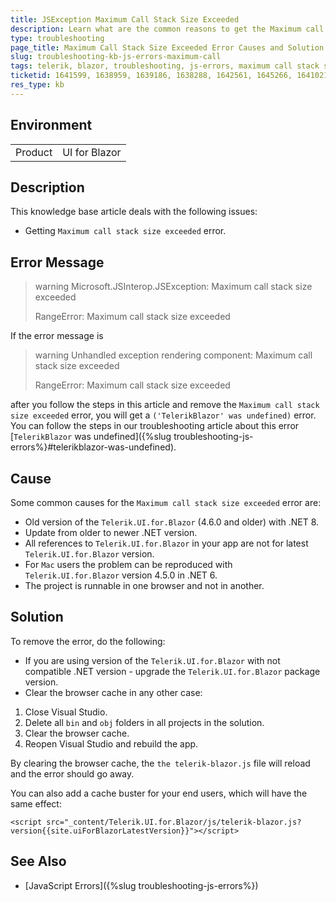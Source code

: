 ```yaml
---
title: JSException Maximum Call Stack Size Exceeded
description: Learn what are the common reasons to get the Maximum call stack size exceeded error and how to fix it
type: troubleshooting
page_title: Maximum Call Stack Size Exceeded Error Causes and Solution
slug: troubleshooting-kb-js-errors-maximum-call
tags: telerik, blazor, troubleshooting, js-errors, maximum call stack size exceeded
ticketid: 1641599, 1638959, 1639186, 1638288, 1642561, 1645266, 1641021
res_type: kb
---
```


## Environment

<table>
    <tbody>
        <tr>
            <td>Product</td>
            <td>UI for Blazor</td>
        </tr>
    </tbody>
</table>

## Description

This knowledge base article deals with the following issues:
* Getting `Maximum call stack size exceeded` error.

## Error Message

>warning Microsoft.JSInterop.JSException: Maximum call stack size exceeded
>
> RangeError: Maximum call stack size exceeded

If the error message is

>warning Unhandled exception rendering component: Maximum call stack size exceeded
>
> RangeError: Maximum call stack size exceeded

after you follow the steps in this article and remove the `Maximum call stack size exceeded` error, you will get a `('TelerikBlazor' was undefined)` error. You can follow the steps in our troubleshooting article about this error [`TelerikBlazor` was undefined]({%slug troubleshooting-js-errors%}#telerikblazor-was-undefined).

## Cause

Some common causes for the `Maximum call stack size exceeded` error are:

* Old version of the `Telerik.UI.for.Blazor` (4.6.0 and older) with .NET 8.
* Update from older to newer .NET version.
* All references to `Telerik.UI.for.Blazor` in your app are not for latest `Telerik.UI.for.Blazor` version.
* For `Mac` users the problem can be reproduced with `Telerik.UI.for.Blazor` version 4.5.0 in .NET 6.
* The project is runnable in one browser and not in another.

## Solution

To remove the error, do the following:

* If you are using version of the `Telerik.UI.for.Blazor` with not compatible .NET version - upgrade the `Telerik.UI.for.Blazor` package version.
* Clear the browser cache in any other case:

1. Close Visual Studio.
1. Delete all `bin` and `obj` folders in all projects in the solution.
1. Clear the browser cache.
1. Reopen Visual Studio and rebuild the app.

By clearing the browser cache, the `the telerik-blazor.js` file will reload and the error should go away.

You can also add a cache buster for your end users, which will have the same effect:

`<script src="_content/Telerik.UI.for.Blazor/js/telerik-blazor.js?version{{site.uiForBlazorLatestVersion}}"></script>`

## See Also

* [JavaScript Errors]({%slug troubleshooting-js-errors%})
